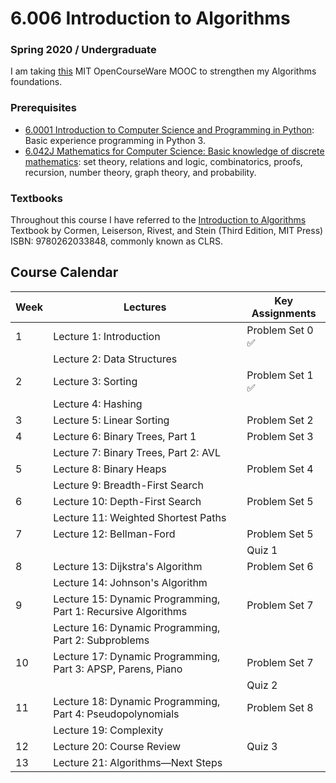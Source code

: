 # 6.006 Introduction to Algorithms

### Spring 2020 / Undergraduate
I am taking [this](https://ocw.mit.edu/courses/6-006-introduction-to-algorithms-spring-2020/) MIT OpenCourseWare MOOC to strengthen my Algorithms foundations.

### Prerequisites
- [6.0001 Introduction to Computer Science and Programming in Python](https://github.com/keivalya/mit-ocw-6001):  Basic experience programming in Python 3.
- [6.042J Mathematics for Computer Science: Basic knowledge of discrete mathematics](https://github.com/keivalya/): set theory, relations and logic, combinatorics, proofs, recursion, number theory, graph theory, and probability.

### Textbooks
Throughout this course I have referred to the [Introduction to Algorithms](https://mitpress.mit.edu/9780262533058/introduction-to-algorithms/) Textbook by Cormen, Leiserson, Rivest, and Stein (Third Edition, MIT Press) ISBN: 9780262033848, commonly known as CLRS.

## Course Calendar
| Week | Lectures                                         | Key Assignments            |
|------|--------------------------------------------------|----------------------|
| 1    | Lecture 1: Introduction                         | Problem Set 0 ✅   |
|      | Lecture 2: Data Structures                      |                      |
| 2    | Lecture 3: Sorting                              | Problem Set 1 ✅   |
|      | Lecture 4: Hashing                              |                      |
| 3    | Lecture 5: Linear Sorting                       | Problem Set 2    |
| 4    | Lecture 6: Binary Trees, Part 1                 | Problem Set 3    |
|      | Lecture 7: Binary Trees, Part 2: AVL            |                      |
| 5    | Lecture 8: Binary Heaps                         | Problem Set 4    |
|      | Lecture 9: Breadth-First Search                 |         |
| 6    | Lecture 10: Depth-First Search                  | Problem Set 5    |
|      | Lecture 11: Weighted Shortest Paths             |                      |
| 7    | Lecture 12: Bellman-Ford                        | Problem Set 5    |
|      |                                                  | Quiz 1               |
| 8    | Lecture 13: Dijkstra's Algorithm                | Problem Set 6    |
|      | Lecture 14: Johnson's Algorithm                 |         |
| 9    | Lecture 15: Dynamic Programming, Part 1: Recursive Algorithms | Problem Set 7 |
|      | Lecture 16: Dynamic Programming, Part 2: Subproblems            |                      |
| 10   | Lecture 17: Dynamic Programming, Part 3: APSP, Parens, Piano    | Problem Set 7    |
|      |                                                  | Quiz 2               |
| 11   | Lecture 18: Dynamic Programming, Part 4: Pseudopolynomials      | Problem Set 8    |
|      | Lecture 19: Complexity                          |        |
| 12   | Lecture 20: Course Review                       | Quiz 3               |
| 13   | Lecture 21: Algorithms—Next Steps               |                      |
